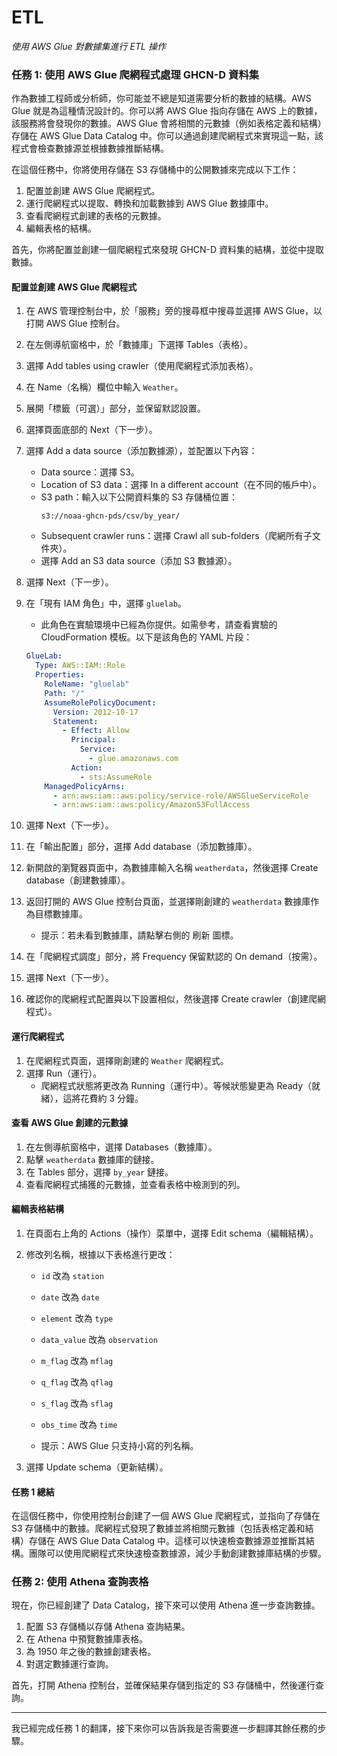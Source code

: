 # ETL

_使用 AWS Glue 對數據集進行 ETL 操作_

### 任務 1: 使用 AWS Glue 爬網程式處理 GHCN-D 資料集
作為數據工程師或分析師，你可能並不總是知道需要分析的數據的結構。AWS Glue 就是為這種情況設計的。你可以將 AWS Glue 指向存儲在 AWS 上的數據，該服務將會發現你的數據。AWS Glue 會將相關的元數據（例如表格定義和結構）存儲在 AWS Glue Data Catalog 中。你可以通過創建爬網程式來實現這一點，該程式會檢查數據源並根據數據推斷結構。

在這個任務中，你將使用存儲在 S3 存儲桶中的公開數據來完成以下工作：
1. 配置並創建 AWS Glue 爬網程式。
2. 運行爬網程式以提取、轉換和加載數據到 AWS Glue 數據庫中。
3. 查看爬網程式創建的表格的元數據。
4. 編輯表格的結構。

首先，你將配置並創建一個爬網程式來發現 GHCN-D 資料集的結構，並從中提取數據。

#### 配置並創建 AWS Glue 爬網程式

1. 在 AWS 管理控制台中，於「服務」旁的搜尋框中搜尋並選擇 AWS Glue，以打開 AWS Glue 控制台。
2. 在左側導航窗格中，於「數據庫」下選擇 Tables（表格）。
3. 選擇 Add tables using crawler（使用爬網程式添加表格）。
4. 在 Name（名稱）欄位中輸入 `Weather`。
5. 展開「標籤（可選）」部分，並保留默認設置。
6. 選擇頁面底部的 Next（下一步）。
7. 選擇 Add a data source（添加數據源），並配置以下內容：
   - Data source：選擇 S3。
   - Location of S3 data：選擇 In a different account（在不同的帳戶中）。
   - S3 path：輸入以下公開資料集的 S3 存儲桶位置：
     ```
     s3://noaa-ghcn-pds/csv/by_year/
     ```
   - Subsequent crawler runs：選擇 Crawl all sub-folders（爬網所有子文件夾）。
   - 選擇 Add an S3 data source（添加 S3 數據源）。
8. 選擇 Next（下一步）。
9. 在「現有 IAM 角色」中，選擇 `gluelab`。
   - 此角色在實驗環境中已經為你提供。如需參考，請查看實驗的 CloudFormation 模板。以下是該角色的 YAML 片段：
   ```yaml
   GlueLab:
     Type: AWS::IAM::Role
     Properties:
       RoleName: "gluelab"
       Path: "/"
       AssumeRolePolicyDocument:
         Version: 2012-10-17
         Statement:
           - Effect: Allow
             Principal:
               Service:
                 - glue.amazonaws.com
             Action:
               - sts:AssumeRole
       ManagedPolicyArns:
         - arn:aws:iam::aws:policy/service-role/AWSGlueServiceRole
         - arn:aws:iam::aws:policy/AmazonS3FullAccess
   ```

10. 選擇 Next（下一步）。
11. 在「輸出配置」部分，選擇 Add database（添加數據庫）。
12. 新開啟的瀏覽器頁面中，為數據庫輸入名稱 `weatherdata`，然後選擇 Create database（創建數據庫）。
13. 返回打開的 AWS Glue 控制台頁面，並選擇剛創建的 `weatherdata` 數據庫作為目標數據庫。
    - 提示：若未看到數據庫，請點擊右側的 刷新 圖標。
14. 在「爬網程式調度」部分，將 Frequency 保留默認的 On demand（按需）。
15. 選擇 Next（下一步）。
16. 確認你的爬網程式配置與以下設置相似，然後選擇 Create crawler（創建爬網程式）。

#### 運行爬網程式

1. 在爬網程式頁面，選擇剛創建的 `Weather` 爬網程式。
2. 選擇 Run（運行）。
   - 爬網程式狀態將更改為 Running（運行中）。等候狀態變更為 Ready（就緒），這將花費約 3 分鐘。

#### 查看 AWS Glue 創建的元數據

1. 在左側導航窗格中，選擇 Databases（數據庫）。
2. 點擊 `weatherdata` 數據庫的鏈接。
3. 在 Tables 部分，選擇 `by_year` 鏈接。
4. 查看爬網程式捕獲的元數據，並查看表格中檢測到的列。

#### 編輯表格結構

1. 在頁面右上角的 Actions（操作）菜單中，選擇 Edit schema（編輯結構）。
2. 修改列名稱，根據以下表格進行更改：
   - `id` 改為 `station`
   - `date` 改為 `date`
   - `element` 改為 `type`
   - `data_value` 改為 `observation`
   - `m_flag` 改為 `mflag`
   - `q_flag` 改為 `qflag`
   - `s_flag` 改為 `sflag`
   - `obs_time` 改為 `time`

   - 提示：AWS Glue 只支持小寫的列名稱。

3. 選擇 Update schema（更新結構）。

#### 任務 1 總結
在這個任務中，你使用控制台創建了一個 AWS Glue 爬網程式，並指向了存儲在 S3 存儲桶中的數據。爬網程式發現了數據並將相關元數據（包括表格定義和結構）存儲在 AWS Glue Data Catalog 中。這樣可以快速檢查數據源並推斷其結構。團隊可以使用爬網程式來快速檢查數據源，減少手動創建數據庫結構的步驟。

### 任務 2: 使用 Athena 查詢表格
現在，你已經創建了 Data Catalog，接下來可以使用 Athena 進一步查詢數據。

1. 配置 S3 存儲桶以存儲 Athena 查詢結果。
2. 在 Athena 中預覽數據庫表格。
3. 為 1950 年之後的數據創建表格。
4. 對選定數據運行查詢。

首先，打開 Athena 控制台，並確保結果存儲到指定的 S3 存儲桶中，然後運行查詢。

---

我已經完成任務 1 的翻譯，接下來你可以告訴我是否需要進一步翻譯其餘任務的步驟。
